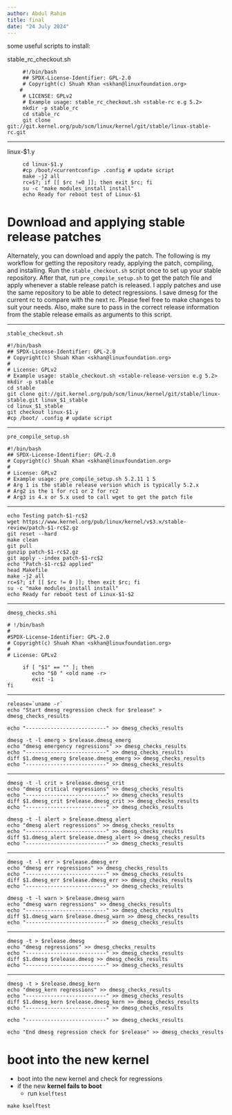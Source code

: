 ```yaml
---
author: Abdul Rahim
title: final
date: "24 July 2024"
---
```


some useful scripts to install:

stable\_rc\_checkout.sh
```
     #!/bin/bash
     ## SPDX-License-Identifier: GPL-2.0
     # Copyright(c) Shuah Khan <skhan@linuxfoundation.org>
    #
     # LICENSE: GPLv2
     # Example usage: stable_rc_checkout.sh <stable-rc e.g 5.2>
     mkdir -p stable_rc
     cd stable_rc
     git clone git://git.kernel.org/pub/scm/linux/kernel/git/stable/linux-stable-rc.git 
```

---

linux-$1.y
```
     cd linux-$1.y
     #cp /boot/<currentconfig> .config # update script
     make -j2 all
     rc=$?; if [[ $rc !=0 ]]; then exit $rc; fi
     su -c "make modules_install install"
     echo Ready for reboot test of Linux-$1
```

# Download and applying stable release patches

Alternately, you can download and apply the patch. The following is my
workflow for getting the repository ready, applying the patch,
compiling, and installing. Run the `stable_checkout.sh` script once to set
up your stable repository. After that, run `pre_compile_setup.sh` to get
the patch file and apply whenever a stable release patch is released. I
apply patches and use the same repository to be able to detect
regressions. I save dmesg for the current rc to compare with the next
rc. Please feel free to make changes to suit your needs. Also, make sure
to pass in the correct release information from the stable release
emails as arguments to this script.

---


`stable_checkout.sh`
```
#!/bin/bash
## SPDX-License-Identifier: GPL-2.0
# Copyright(c) Shuah Khan <skhan@linuxfoundation.org>
#
# License: GPLv2
# Example usage: stable_checkout.sh <stable-release-version e.g 5.2>
mkdir -p stable
cd stable
git clone git://git.kernel.org/pub/scm/linux/kernel/git/stable/linux-stable.git linux_$1_stable
cd linux_$1_stable
git checkout linux-$1.y
#cp /boot/ .config # update script

```


---

`pre_compile_setup.sh`
```
#!/bin/bash
## SPDX-License-Identifier: GPL-2.0
# Copyright(c) Shuah Khan <skhan@linuxfoundation.org>
#
# License: GPLv2
# Example usage: pre_compile_setup.sh 5.2.11 1 5
# Arg 1 is the stable release version which is typically 5.2.x
# Arg2 is the 1 for rc1 or 2 for rc2
# Arg3 is 4.x or 5.x used to call wget to get the patch file
```

---

```
echo Testing patch-$1-rc$2
wget https://www.kernel.org/pub/linux/kernel/v$3.x/stable-review/patch-$1-rc$2.gz 
git reset --hard
make clean
git pull
gunzip patch-$1-rc$2.gz
git apply --index patch-$1-rc$2
echo "Patch-$1-rc$2 applied"
head Makefile
make -j2 all
rc=$?; if [[ $rc != 0 ]]; then exit $rc; fi
su -c "make modules_install install"
echo Ready for reboot test of Linux-$1-$2
```

---

`dmesg_checks.shi`
```
# !/bin/bash
#
#SPDX-License-Identifier: GPL-2.0
# Copyright(c) Shuah Khan <skhan@linuxfoundation.org>
#
# License: GPLv2

     if [ "$1" == "" ]; then
        echo "$0 " <old name -r>
        exit -1
fi
```
---

```
release=`uname -r`
echo "Start dmesg regression check for $release" > dmesg_checks_results

echo "--------------------------" >> dmesg_checks_results

dmesg -t -l emerg > $release.dmesg_emerg
echo "dmesg emergency regressions" >> dmesg_checks_results
echo "--------------------------" >> dmesg_checks_results
diff $1.dmesg_emerg $release.dmesg_emerg >> dmesg_checks_results
echo "--------------------------" >> dmesg_checks_results
```

---

```
dmesg -t -l crit > $release.dmesg_crit
echo "dmesg critical regressions" >> dmesg_checks_results
echo "--------------------------" >> dmesg_checks_results
diff $1.dmesg_crit $release.dmesg_crit >> dmesg_checks_results 
echo "--------------------------" >> dmesg_checks_results

dmesg -t -l alert > $release.dmesg_alert
echo "dmesg alert regressions" >> dmesg_checks_results
echo "--------------------------" >> dmesg_checks_results
diff $1.dmesg_alert $release.dmesg_alert >> dmesg_checks_results
echo "--------------------------" >> dmesg_checks_results
```

---

```
dmesg -t -l err > $release.dmesg_err
echo "dmesg err regressions" >> dmesg_checks_results
echo "--------------------------" >> dmesg_checks_results
diff $1.dmesg_err $release.dmesg_err >> dmesg_checks_results
echo "--------------------------" >> dmesg_checks_results

dmesg -t -l warn > $release.dmesg_warn
echo "dmesg warn regressions" >> dmesg_checks_results
echo "--------------------------" >> dmesg_checks_results
diff $1.dmesg_warn $release.dmesg_warn >> dmesg_checks_results
echo "--------------------------" >> dmesg_checks_results
```

---

```
dmesg -t > $release.dmesg
echo "dmesg regressions" >> dmesg_checks_results
echo "--------------------------" >> dmesg_checks_results
diff $1.dmesg $release.dmesg >> dmesg_checks_results
echo "--------------------------" >> dmesg_checks_results
```

---

```
dmesg -t > $release.dmesg_kern
echo "dmesg_kern regressions" >> dmesg_checks_results
echo "--------------------------" >> dmesg_checks_results
diff $1.dmesg_kern $release.dmesg_kern >> dmesg_checks_results
echo "--------------------------" >> dmesg_checks_results

echo "--------------------------" >> dmesg_checks_results

echo "End dmesg regression check for $release" >> dmesg_checks_results
```

# boot into the new kernel

- boot into the new kernel and check for regressions
- if the new **kernel fails to boot**
    - run `kselftest`

```
make kselftest
```
